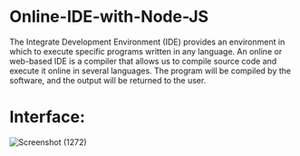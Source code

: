 # Online-IDE-with-Node-JS
The Integrate Development Environment (IDE) provides an environment in which to execute specific programs written in any language. An online or web-based IDE is a compiler that allows us to compile source code and execute it online in several languages. The program will be compiled by the software, and the output will be returned to the user.

# Interface:

![Screenshot (1272)](https://user-images.githubusercontent.com/83781242/224624243-64d0890c-7996-439d-9372-b60033b98484.png)
